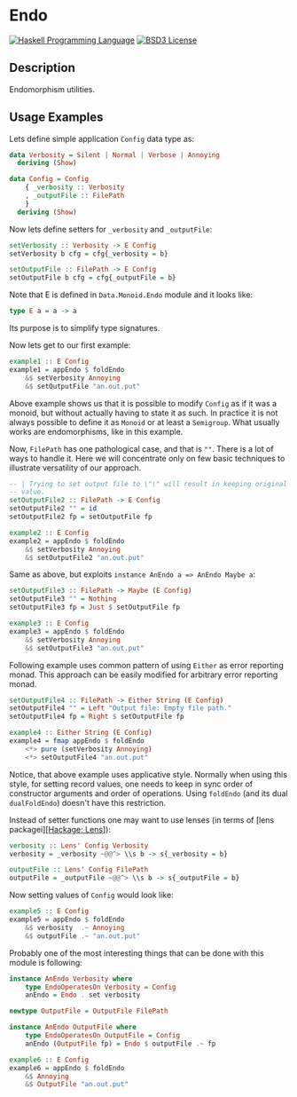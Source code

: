 # Endo

[![Haskell Programming Language](https://img.shields.io/badge/language-Haskell-blue.svg)][Haskell.org]
[![BSD3 License](http://img.shields.io/badge/license-BSD3-brightgreen.svg)][tl;dr Legal: BSD3]


## Description

Endomorphism utilities.


## Usage Examples

Lets define simple application `Config` data type as:

````Haskell
data Verbosity = Silent | Normal | Verbose | Annoying
  deriving (Show)

data Config = Config
    { _verbosity :: Verbosity
    , _outputFile :: FilePath
    }
  deriving (Show)
````

Now lets define setters for `_verbosity` and `_outputFile`:

````Haskell
setVerbosity :: Verbosity -> E Config
setVerbosity b cfg = cfg{_verbosity = b}

setOutputFile :: FilePath -> E Config
setOutputFile b cfg = cfg{_outputFile = b}
````

Note that E is defined in `Data.Monoid.Endo` module and it looks like:

````Haskell
type E a = a -> a
````

Its purpose is to simplify type signatures.

Now lets get to our first example:

````Haskell
example1 :: E Config
example1 = appEndo $ foldEndo
    &$ setVerbosity Annoying
    &$ setOutputFile "an.out.put"
````

Above example shows us that it is possible to modify `Config` as if it was a
monoid, but without actually having to state it as such. In practice it is
not always possible to define it as `Monoid` or at least a `Semigroup`. What
usually works are endomorphisms, like in this example.

Now, `FilePath` has one pathological case, and that is `""`. There is a lot of
ways to handle it. Here we will concentrate only on few basic techniques to
illustrate versatility of our approach.

````Haskell
-- | Trying to set output file to \"\" will result in keeping original
-- value.
setOutputFile2 :: FilePath -> E Config
setOutputFile2 "" = id
setOutputFile2 fp = setOutputFile fp

example2 :: E Config
example2 = appEndo $ foldEndo
    &$ setVerbosity Annoying
    &$ setOutputFile2 "an.out.put"
````

Same as above, but exploits `instance AnEndo a => AnEndo Maybe a`:

````Haskell
setOutputFile3 :: FilePath -> Maybe (E Config)
setOutputFile3 "" = Nothing
setOutputFile3 fp = Just $ setOutputFile fp

example3 :: E Config
example3 = appEndo $ foldEndo
    &$ setVerbosity Annoying
    &$ setOutputFile3 "an.out.put"
````

Following example uses common pattern of using `Either` as error reporting
monad. This approach can be easily modified for arbitrary error reporting
monad.

````Haskell
setOutputFile4 :: FilePath -> Either String (E Config)
setOutputFile4 "" = Left "Output file: Empty file path."
setOutputFile4 fp = Right $ setOutputFile fp

example4 :: Either String (E Config)
example4 = fmap appEndo $ foldEndo
    <*> pure (setVerbosity Annoying)
    <*> setOutputFile4 "an.out.put"
````

Notice, that above example uses applicative style. Normally when using this
style, for setting record values, one needs to keep in sync order of
constructor arguments and order of operations. Using `foldEndo` (and its
dual `dualFoldEndo`) doesn't have this restriction.

Instead of setter functions one may want to use lenses (in terms of
[lens packagei][[Hackage: Lens]]):

````Haskell
verbosity :: Lens' Config Verbosity
verbosity = _verbosity ~@@^> \\s b -> s{_verbosity = b}

outputFile :: Lens' Config FilePath
outputFile = _outputFile ~@@^> \\s b -> s{_outputFile = b}
````

Now setting values of `Config` would look like:

````Haskell
example5 :: E Config
example5 = appEndo $ foldEndo
    &$ verbosity  .~ Annoying
    &$ outputFile .~ "an.out.put"
````

Probably one of the most interesting things that can be done with this
module is following:

````Haskell
instance AnEndo Verbosity where
    type EndoOperatesOn Verbosity = Config
    anEndo = Endo . set verbosity

newtype OutputFile = OutputFile FilePath

instance AnEndo OutputFile where
    type EndoOperatesOn OutputFile = Config
    anEndo (OutputFile fp) = Endo $ outputFile .~ fp

example6 :: E Config
example6 = appEndo $ foldEndo
    &$ Annoying
    &$ OutputFile "an.out.put"
````



[Hackage: Lens]:
  http://hackage.haskell.org/package/lens
  "Lens package on Hackage"
[Haskell.org]:
  http://www.haskell.org
  "The Haskell Programming Language"
[tl;dr Legal: BSD3]:
  https://tldrlegal.com/license/bsd-3-clause-license-%28revised%29
  "BSD 3-Clause License (Revised)"

